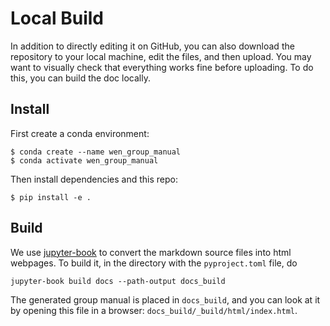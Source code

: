 # Local Build

In addition to directly editing it on GitHub, you can also download the repository to your local machine, edit the files, and then upload. You may want to visually check that everything works fine before uploading. To do this, you can build the doc locally.

## Install

First create a conda environment:

```
$ conda create --name wen_group_manual
$ conda activate wen_group_manual
```

Then install dependencies and this repo:

```
$ pip install -e .
```

## Build

We use [jupyter-book](https://jupyterbook.org/en/stable/intro.html) to convert the markdown source files into html webpages. To build it, in the directory with the `pyproject.toml` file, do

```
jupyter-book build docs --path-output docs_build
```

The generated group manual is placed in `docs_build`, and you can look at it by opening this file in a browser: `docs_build/_build/html/index.html`.
